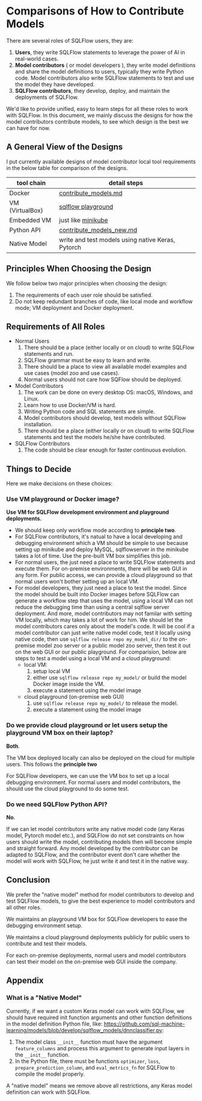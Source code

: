 # Comparisons of How to Contribute Models

There are several roles of SQLFlow users, they are:

1. **Users**, they write SQLFlow statements to leverage the power of AI in real-world cases.
1. **Model contributors** ( or model developers ), they write model definitions and share the model definitions to users, typically they write Python code. Model contributors also write SQLFlow statements to test and use the model they have developed.
1. **SQLFlow contributors**, they develop, deploy, and maintain the deployments of SQLFlow.

We'd like to provide unified, easy to learn steps for all these roles to work with SQLFlow. In this document, we mainly discuss the designs for how the model contributors contribute models, to see which design is the best we can have for now.


## A General View of the Designs

I put currently available designs of model contributor local tool requirements in the below table for comparison of the designs.


| tool chain      | detail steps |
| --------------- | ------------ |
| Docker          | [contribute_models.md](https://github.com/sql-machine-learning/sqlflow/blob/develop/doc/contribute_models.md) |
| VM (VirtualBox) | [sqlflow playground](https://github.com/sql-machine-learning/playground) |
| Embedded VM     | just like [minikube](https://kubernetes.io/docs/setup/learning-environment/minikube/) |
| Python API      | [contribute_models_new.md](https://github.com/sql-machine-learning/sqlflow/blob/develop/doc/design/contribute_models_new.md) |
| Native Model    | write and test models using native Keras, Pytorch |


## Principles When Choosing the Design

We follow below two major principles when choosing the design:

1. The requirements of each user role should be satisfied.
1. Do not keep redundant branches of code, like local mode and workflow mode; VM deployment and Docker deployment.

## Requirements of All Roles

- Normal Users
    1. There should be a place (either locally or on cloud) to write SQLFlow statements and run.
    1. SQLFlow grammar must be easy to learn and write.
    1. There should be a place to view all available model examples and use cases (model zoo and use cases).
    1. Normal users should not care how SQFlow should be deployed.
- Model Contributors
    1. The work can be done on every desktop OS: macOS, Windows, and Linux.
    1. Learn how to use Docker/VM is hard.
    1. Writing Python code and SQL statements are simple.
    1. Model contributors should develop, test models without SQLFlow installation.
    1. There should be a place (either locally or on cloud) to write SQLFlow statements and test the models he/she have contributed.
- SQLFlow Contributors
    1. The code should be clear enough for faster continuous evolution.

## Things to Decide

Here we make decisions on these choices:

### Use VM playground or Docker image?

**Use VM for SQLFlow development environment and playground deployments.**

- We should keep only workflow mode according to **principle two**.
- For SQLFlow contributors, it's natual to have a local developing and debugging environment which a VM should be simple to use because setting up minikube and deploy MySQL, sqlflowserver in the minikube takes a lot of time. Use the pre-built VM box simplifies this job.
- For normal users, the just need a place to write SQLFlow statements and execute them. For on-premise environments, there will be web GUI in any form. For public access, we can provide a cloud playground so that normal users won't bother setting up an local VM.
- For model developers, they just need a place to test the model. Since the model should be built into Docker images before SQLFlow can generate a workflow step that uses the model, using a local VM can not reduce the debugging time than using a central sqlflow server deployment. And more, model contributors may not familar with setting VM locally, which may takes a lot of work for him. We should let the model contributors cares only about the model's code. It will be cool if a model contributor can just write native model code, test it locally using native code, then use `sqlflow release repo my_model_dir/` to the on-premise model zoo server or a public model zoo server, then test it out on the web GUI or our public playground. For comparision, below are steps to test a model using a local VM and a cloud playground:
    - local VM:
        1. setup local VM
        1. either use `sqlflow release repo my_model/` or build the model Docker image inside the VM.
        1. execute a statement using the model image
    - cloud playground (on-premise web GUI)
        1. use `sqlflow release repo my_model/` to release the model.
        1. execute a statement using the model image
    

### Do we provide cloud playground or let users setup the playground VM box on their laptop?

**Both**.

The VM box deployed locally can also be deployed on the cloud for multiple users. This follows the **principle two**

For SQLFlow developers, we can use the VM box to set up a local debugging environment.
For normal users and model contributors, the should use the cloud playground to do some test.

### Do we need SQLFlow Python API?

**No**.

If we can let model contributors write any native model code (any Keras model, Pytorch model etc.), and SQLFlow do not set constraints on how users should write the model, contributing models then will become simple and straight forward. Any model developed by the contributor can be adapted to SQLFlow, and the contributor event don't care whether the model will work with SQLFlow, he just write it and test it in the native way.


## Conclusion

We prefer the "native model" method for model contributors to develop and test SQLFlow models, to give the best experience to model contributors and all other roles.

We maintains an playground VM box for SQLFlow developers to ease the debugging environment setup.

We maintains a cloud playground deployments publicly for public users to contribute and test their models.

For each on-premise deployments, normal users and model contributors can test their model on the on-premise web GUI inside the company.

## Appendix

### What is a "Native Model"

Currently, if we want a custom Keras model can work with SQLFlow, we should have required init function arguments and other function definitions in the model definition Python file, like: https://github.com/sql-machine-learning/models/blob/develop/sqlflow_models/dnnclassifier.py:

1. The model class `__init__` function must have the argument `feature_columns` and process this argument to generate input layers in the `__init__` function.
1. In the Python file, there must be functions `optimizer`, `loss`, `prepare_prediction_column`, and `eval_metrics_fn` for SQLFlow to compile the model properly.

A "native model" means we remove above all restrictions, any Keras model definition can work with SQLFlow.